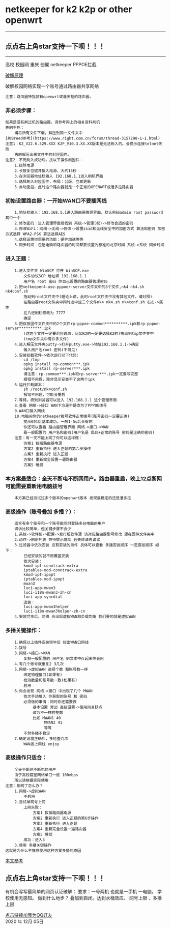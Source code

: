 # netkeeper for k2 k2p or other openwrt 
------
## 点点右上角star支持一下呗！！！
------
高校 校园网 重庆 创翼 netkeeper PPPOE拦截

[破解原理](https://github.com/miao1007/Openwrt-NetKeeper/blob/master/netkeeper4-use-pppoer-server/README.md) 

破解校园网络实现一个账号通过路由器共享网络

`注意：路由器特指装有openwrt或潘多拉的路由器。`		  
### 非必须步骤：	
	如果是没有刷过机的路由器，请参考网上的相关资料刷机
	先刷不死：
		请将所有文件下载，解压到同一文件夹中
	[刷Breed参考](https://www.right.com.cn/forum/thread-3157298-1-1.html)		
	注意1：K2_V22.6.529.XXX K2P_V10.3.XX.XX版本是无法刷入的。会提示连接telnet失败
		再刷解压出来文件中的对应固件。
	注意2：不死刷入成功后。按以下操作刷固件：
		1.拔除电源
		2.长按复位键并插入电源，大约15秒
		3.在浏览器地址栏输入 192.168.1.1进入刷机界面
		4.选择刷入对应固件，布局：公版，立即更新
		5.自动重启，此时这个路由器就是一个正常的OPENWRT或潘多拉路由器
### 初始设置路由器：一开始WAN口不要插网线
		1.地址栏输入：192.168.1.1进入路由器管理界面，默认密码admin root password 其中一个
		2.修改密码：进入管理界面后找到 系统->管理(权)->修改合适的密码
		3.修改WiFi：网络->无线->修改->设置ssid和无线安全中的加密方式 算法和密码 加密方式选择 WPA2-PSK 算法选择AES
		4.选择设置你需要的功能：硬件加速等等
		5.同步时间：包括电脑和路由器的时间都要设置为标准的北京时间 系统->系统 同步时间
### 进入正题：
		1.进入文件夹 WinSCP 打开 WinSCP.exe 
			文件协议SCP 地址填 192.168.1.1 
			用户名 root 密码 你自己设置的路由器管理密码
		2.把netkeeper4-use-pppoer-server文件夹中的3个文件,nk4 nk4.sh nk4conf.sh
			拖动到root文件夹中(理论上讲，此时root文件夹中没有其他文件，请对照)
			在路由器root文件夹中同时选中这三个文件nk4 nk4.sh nk4conf.sh 右击->属性
			在八进制栏修改为 7777
			确定
		3.把存放固件文件夹中的2个文件rp-pppoe-common**********.ipk和rp-pppoe-server**********.ipk
			(这两个文件一定要对应选取，比如K2的一定要选择K2的)拖动到tmp文件夹中
			(tmp文件夹中有许多文件)
		4.进入解压文件夹putty->打开putty.exe->地址192.168.1.1->确定
			输入用户名root 密码(不可见)
		5.安装拦截软件->依次运行以下代码:
			cd /tmp
			opkg install rp-common***.ipk
			opkg install rp-server***.ipk
			请注意：rp-common***.ipk和rp-server***.ipk一定要写完整
			报错不用理，除非显示安装不了这两个ipk
		6.运行拦截脚本：
			sh /root/nk4conf.sh
			报错不用理，可能会重启
		7.等待。直到浏览器可以进入 192.168.1.1 这个管理界面
		8.查看 网络->接口 WAN下方是不是改为了PPPOE拨号
		9.WAN口插入网线
		10.电脑用你的netkeeper拨号软件正常拨号(账号密码一定要正确)
			提示691后基本成功，一般1-5s后会有网
			你还可以查看 路由器管理界面 网络->接口->WAN 
			看一般配置的 用户名和密码(用户名是 乱码+正常的账号 密码是正确的密码)
		注意：有一天不能上网了你可以这样做：
			方案1 拔插路由器电源
			方案2 重新执行 进入正题的第六步操作
			方案3 重新执行 进入正题
			方案4 重新完全设置一遍路由器
			方案5 睡觉
### 本方案最适合：全天不断电不断网用户。路由器重启，晚上12点断网可能需要重新用电脑拨号
		本方案已经测试过多个版本的openwrt版本 发现最稳定的还是潘多拉
### 高级操作（账号叠加 多播？）：
		适合有多个账号和一个账号能同时登陆多台电脑的用户
		讲诉比较简单，但关键步骤不会少
		1.系统->软件包->配置->发行版软件源 请对应路由器型号修改 源在固件文件夹中
		2.动作->刷新列表 等待提示成功 若失败请再试试
		3.过滤器中依次安装 没有安装的插件 具体可以查看 多播安装顺序 一定要按顺序 如下：
			已经安装的就不用覆盖安装
			依次安装：
			kmod-ipt-conntrack-extra
			iptables-mod-conntrack-extra
			kmod-ipt-ipopt
			iptables-mod-ipopt
			mwan3
			luci-app-mwan3
			luci-i18n-mwan3-zh-cn
			luci-app-syncdial
			选装：
			luci-app-mwan3helper
			luci-i18n-mwan3helper-zh-cn
		4.安装完毕后，网络 会出现虚拟WAN和负载均衡 我们要的就是虚拟WAN
### 多播关键操作：
		1.确保以上插件安装完毕后 拔出WAN口网线
		2.拨号
		3.网络->接口->WAN 
			复制一般配置的 用户名 到文本中存起来等会用
		4.有几个账号就重复2 3几次
		5.网络->虚拟WAN 选择个数 和账号数一样
			绑定物理接口(如果有)
			检测数量和账号数一致(如果有)
			启用
		6.你会发现 网络->接口 中出现了几个 MWAN
			依次手动填入 你获取的账号 和 密码
			必须做的事情：同时你还需要做
				基本设置 旁边 高级设置->使用网关跃点
				改为不一样的整数
				比如 MWAN1 40
				     MWAN2 41
				     等等
			不然多播不稳定
		7.确定设置正确后，多检查几次
			WAN插上网线 enjoy
### 高级操作只适合：
		全天不断网不断电的用户
		由于高校寝室网络单口一般 100mbps
		所以请根据实际使用
	注意：断网了怎么办？
		1.网络->虚拟WAN 
			不启用
		2.尝试单网号上网 
			上网失败：
				方案1 拔插路由器电源
				方案2 重新执行 进入正题的第6步操作
				方案3 重新执行 进入正题
				方案4 重新完全设置一遍路由器
				方案5 睡觉
			成功：进入3
		3.使用 多播关键操作
	这就是为什么不推荐使用这种方案多播的原因
[本文参考](https://www.bilibili.com/read/cv7913375/)

## 点点右上角star支持一下呗！！！


有机会写写最简单的网页认证破解：
	要求：一号两机 也就是一手机 一电脑。 
	学校使用无感知。 
	做到什么地步？ 
	叠加到自闭。达到水桶效应、 网号上限 、多播上限
	
[点击链接加我为QQ好友](https://qm.qq.com/cgi-bin/qm/qr?k=CkOkAr8EULrKeCTefV3sK9xhz8lL8QHK&noverify=0)    
2020 年 12月 05日 